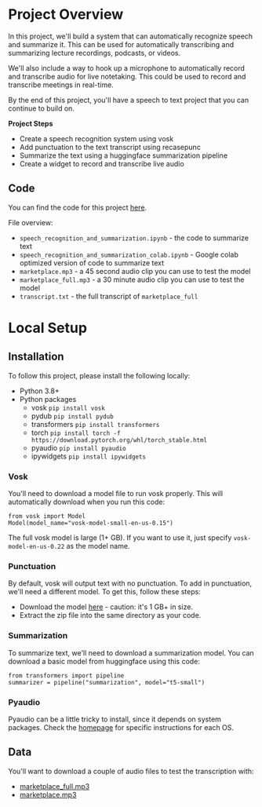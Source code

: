 # Project Overview

In this project, we'll build a system that can automatically recognize speech and summarize it.  This can be used for automatically transcribing and summarizing lecture recordings, podcasts, or videos.

We'll also include a way to hook up a microphone to automatically record and transcribe audio for live notetaking.  This could be used to record and transcribe meetings in real-time.

By the end of this project, you'll have a speech to text project that you can continue to build on.

**Project Steps**

* Create a speech recognition system using vosk
* Add punctuation to the text transcript using recasepunc
* Summarize the text using a huggingface summarization pipeline
* Create a widget to record and transcribe live audio

## Code

You can find the code for this project [here](https://github.com/ranga4all1/ai101/tree/main/deep_learning/speech_recognition/speech_recognition_and_summarization).

File overview:

* `speech_recognition_and_summarization.ipynb` - the code to summarize text
* `speech_recognition_and_summarization_colab.ipynb` - Google colab optimized version of code to summarize text
* `marketplace.mp3` - a 45 second audio clip you can use to test the model
* `marketplace_full.mp3` - a 30 minute audio clip you can use to test the model
* `transcript.txt` - the full transcript of `marketplace_full`

# Local Setup

## Installation

To follow this project, please install the following locally:

* Python 3.8+
* Python packages
    * vosk `pip install vosk`
    * pydub `pip install pydub`
    * transformers `pip install transformers`
    * torch `pip install torch -f https://download.pytorch.org/whl/torch_stable.html`
    * pyaudio `pip install pyaudio`
    * ipywidgets `pip install ipywidgets`

### Vosk

You'll need to download a model file to run vosk properly.  This will automatically download when you run this code:

```
from vosk import Model
Model(model_name="vosk-model-small-en-us-0.15")
```

The full vosk model is large (1+ GB).  If you want to use it, just specify `vosk-model-en-us-0.22` as the model name.

### Punctuation

By default, vosk will output text with no punctuation.  To add in punctuation, we'll need a different model.  To get this, follow these steps:

* Download the model [here](https://alphacephei.com/vosk/models/vosk-recasepunc-en-0.22.zip) - caution: it's 1 GB+ in size.
* Extract the zip file into the same directory as your code.

### Summarization

To summarize text, we'll need to download a summarization model.  You can download a basic model from huggingface using this code:

```
from transformers import pipeline
summarizer = pipeline("summarization", model="t5-small")
```

### Pyaudio

Pyaudio can be a little tricky to install, since it depends on system packages.  Check the [homepage](http://people.csail.mit.edu/hubert/pyaudio/) for specific instructions for each OS.


## Data

You'll want to download a couple of audio files to test the transcription with:

* [marketplace_full.mp3](https://github.com/ranga4all1/my_projects/blob/master/speech_recognition_and_summarization/marketplace_full.mp3)
* [marketplace.mp3](https://github.com/ranga4all1/my_projects/blob/master/speech_recognition_and_summarization/marketplace.mp3)